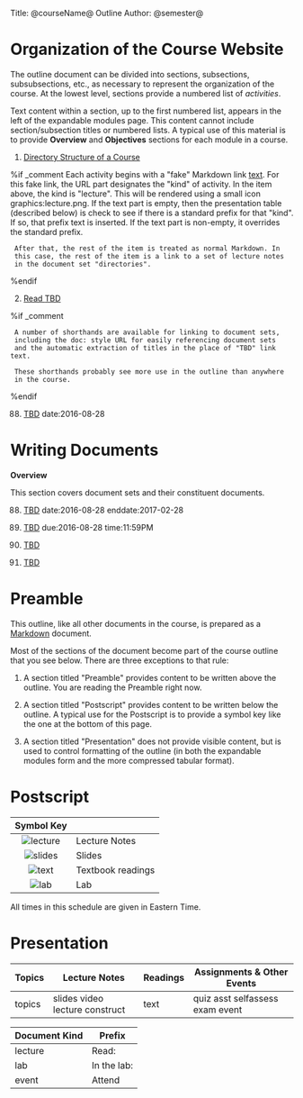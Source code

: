 Title: @courseName@ Outline
Author: @semester@



<!-- Items can be dated in several fashions by including a date and/or time in the
     the text of the item description, outside of any link. Dates are written
     in the format YYYY-MM-DD. If exporting the website as a Blackboard package, these
     dates and times can be copied directly into the Bb calendar.
     
     date:2016-05-21    A simple date, formatted as (05/21/2016)
     due:2016-05-21     Formatted as (Due: 05/21/2016)
     time:7:30PM        Combines with date: as (05/21/2016 07:30PM) or with 
                        due: as (Due: 05/21/2016 07:30PM) 
     time:7:30-8:30PM   Combines with date: as (05/21/2016 07:30-8:30PM)
     enddate:2016-05-24 Combines with date: as  (05/21/2016-05/24/2016) Cannot combine
                        with a time:

-->

# Organization of the Course Website

The outline document can be divided into sections, subsections,
subsubsections, etc., as necessary to represent the 
organization of the course.  At the lowest level, sections provide a
numbered list of _activities_. 

Text content within a section, up to the first numbered list, appears
in the left of the expandable modules page.  This content cannot include
section/subsection titles or numbered lists. A typical use of this material
is to provide **Overview** and **Objectives** sections for each module in
a course.

<!-- The first numbered list in a section begins the activities list
     of a module.  
     
     You can have more than one list, if you want to break the activities 
     apart into topics
     
     -->

1. [](lecture) [Directory Structure of a Course](doc:courseWebsite)

%if _comment
     Each activity begins with a "fake" Markdown link [text](url).
     For this fake link, the URL part designates the "kind" of activity.
     In the item above, the kind is "lecture". This will be rendered using 
     a small icon graphics:lecture.png. If the text part is empty, then
     the presentation table (described below) is check to see if there
     is a standard prefix for that "kind". If so, that prefix text is
     inserted. If the text part is non-empty, it overrides the
     standard prefix.  

     After that, the rest of the item is treated as normal Markdown. In
     this case, the rest of the item is a link to a set of lecture notes
     in the document set "directories".   

%endif

2. [Read ](lab) [TBD](doc:usingGradle)

%if _comment

     A number of shorthands are available for linking to document sets,
     including the doc: style URL for easily referencing document sets
     and the automatic extraction of titles in the place of "TBD" link text.
     
     These shorthands probably see more use in the outline than anywhere
     in the course.  

%endif


88. [](lab) [TBD](doc:courseConfiguration) date:2016-08-28

<!-- Like all numbered lists in Markdown, the actual numbers don't matter. -->




# Writing Documents

**Overview**

This section covers document sets and their constituent documents.


88. [](lecture) [TBD](doc:markdown) date:2016-08-28 enddate:2017-02-28

88. [](lecture) [TBD](doc:urlShortcuts) due:2016-08-28 time:11:59PM

88. [](lecture) [TBD](doc:configuringDocumentSets)

88. [](lecture) [TBD](doc:outlineAndNavigation)


# Preamble

This outline, like all other documents in the course, is prepared as a
[Markdown](https://en.wikipedia.org/wiki/Markdown) document.

Most of the sections of the document become part of the course outline
that you see below. There are three exceptions to that rule:

1. A section titled "Preamble" provides content to be written above the 
   outline. You are reading the Preamble right now.
   
2. A section titled "Postscript" provides content to be written below the 
   outline. A typical use for the Postscript is to provide a symbol key like
   the one at the bottom of this page.
   
3. A section titled "Presentation" does not provide visible content, but is
   used to control formatting of the outline (in both the expandable modules
   form and the more compressed tabular format).   

# Postscript


| Symbol Key ||
|:-----------------------------------------------:|:------------------| 
| <img alt="lecture" src="graphics:lecture.png"/> | Lecture Notes     |
| <img alt="slides" src="graphics:slides.png"/>   | Slides            |
| <img alt="text" src="graphics:text.png"/>       | Textbook readings |
| <img alt="lab" src="graphics:lab.png"/>         | Lab               |

All times in this schedule are given in Eastern Time.

# Presentation


<!-- The first table controls the number of columns in the table view and
     the arrangement of items within those columns -->

| Topics | Lecture Notes | Readings | Assignments & Other Events |
|--------|---------------|----------|----------------------------|
| topics | slides video lecture construct | text | quiz asst selfassess exam event |


<!-- The second table controls prefix wording inserted before items in the moules view. -->

| Document Kind | Prefix        |
|---------------|---------------|
| lecture       | Read:         |
| lab           | In the lab:   |
| event         | Attend        |
 
